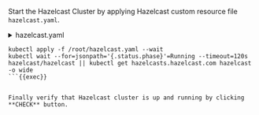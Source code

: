 Start the Hazelcast Cluster by applying Hazelcast custom resource file `hazelcast.yaml`.

<details>
<summary>hazelcast.yaml</summary>

```yaml

apiVersion: hazelcast.com/v1alpha1
kind: Hazelcast
metadata:
  name: hazelcast
spec:
  clusterSize: 2
  repository: 'docker.io/hazelcast/hazelcast'
  version: '5.5-slim'
```
</details>

```plain
kubectl apply -f /root/hazelcast.yaml --wait
kubectl wait --for=jsonpath='{.status.phase}'=Running --timeout=120s hazelcast/hazelcast || kubectl get hazelcasts.hazelcast.com hazelcast -o wide
```{{exec}}


Finally verify that Hazelcast cluster is up and running by clicking **CHECK** button.
